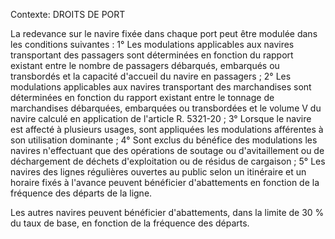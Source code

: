 Contexte: DROITS DE PORT

La redevance sur le navire fixée dans chaque port peut être modulée dans les conditions suivantes : 1° Les modulations applicables aux navires transportant des passagers sont déterminées en fonction du rapport existant entre le nombre de passagers débarqués, embarqués ou transbordés et la capacité d'accueil du navire en passagers ; 2° Les modulations applicables aux navires transportant des marchandises sont déterminées en fonction du rapport existant entre le tonnage de marchandises débarquées, embarquées ou transbordées et le volume V du navire calculé en application de l'article R. 5321-20 ; 3° Lorsque le navire est affecté à plusieurs usages, sont appliquées les modulations afférentes à son utilisation dominante ; 4° Sont exclus du bénéfice des modulations les navires n'effectuant que des opérations de soutage ou d'avitaillement ou de déchargement de déchets d'exploitation ou de résidus de cargaison ; 5° Les navires des lignes régulières ouvertes au public selon un itinéraire et un horaire fixés à l'avance peuvent bénéficier d'abattements en fonction de la fréquence des départs de la ligne.

Les autres navires peuvent bénéficier d'abattements, dans la limite de 30 % du taux de base, en fonction de la fréquence des départs.